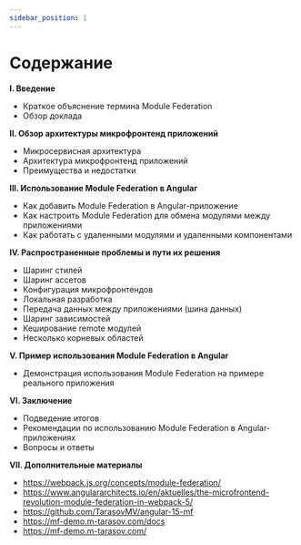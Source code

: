 ```yaml
---
sidebar_position: 1
---
```


# Содержание

**I. Введение**

- Краткое объяснение термина Module Federation
- Обзор доклада

**II. Обзор архитектуры микрофронтенд приложений**

- Микросервисная архитектура
- Архитектура микрофронтенд приложений
- Преимущества и недостатки

**III. Использование Module Federation в Angular**

- Как добавить Module Federation в Angular-приложение
- Как настроить Module Federation для обмена модулями между приложениями
- Как работать с удаленными модулями и удаленными компонентами

**IV. Распространенные проблемы и пути их решения**
- Шаринг стилей
- Шаринг ассетов
- Конфигурация микрофронтендов
- Локальная разработка
- Передача данных между приложениями (шина данных)
- Шаринг зависимостей
- Кеширование remote модулей
- Несколько корневых областей

**V. Пример использования Module Federation в Angular**

- Демонстрация использования Module Federation на примере реального приложения

**VI. Заключение**

- Подведение итогов
- Рекомендации по использованию Module Federation в Angular-приложениях
- Вопросы и ответы

**VII. Дополнительные материалы**

- https://webpack.js.org/concepts/module-federation/
- https://www.angulararchitects.io/en/aktuelles/the-microfrontend-revolution-module-federation-in-webpack-5/
- https://github.com/TarasovMV/angular-15-mf
- https://mf-demo.m-tarasov.com/docs
- https://mf-demo.m-tarasov.com/
